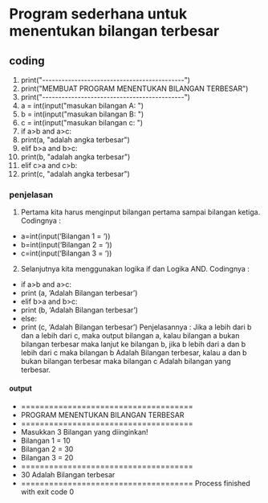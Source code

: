 # Program sederhana untuk menentukan bilangan terbesar

## coding
1. print("--------------------------------------------")
2. print("MEMBUAT PROGRAM MENENTUKAN BILANGAN TERBESAR")
3. print("--------------------------------------------")
4. a = int(input("masukan bilangan A: ")
5. b = int(input("masukan bilangan B: ")
6. c = int(input("masukan bilangan c: ")
7. if a>b and a>c:
8. print(a, "adalah angka terbesar")
9. elif b>a and b>c:
10. print(b, "adalah angka terbesar")
11. elif c>a and c>b:
12. print(c, "adalah angka terbesar")

### penjelasan
1. Pertama kita harus menginput bilangan pertama sampai bilangan ketiga. Codingnya :
- a=int(input(‘Bilangan 1 = ‘))
- b=int(input(‘Bilangan 2 = ‘))
- c=int(input(‘Bilangan 3 = ‘))
2. Selanjutnya kita menggunakan logika if dan Logika AND. Codingnya :
- if a>b and a>c:
- print (a, ‘Adalah Bilangan terbesar’)
- elif b>a and b>c:
- print (b, ‘Adalah Bilangan terbesar’)
- else:
- print (c, ‘Adalah Bilangan terbesar’)
Penjelasannya : Jika a lebih dari b dan a lebih dari c, maka output bilangan a, kalau bilangan a bukan bilangan terbesar maka lanjut ke bilangan b, jika b lebih dari a dan b lebih dari c maka bilangan b Adalah Bilangan terbesar, kalau a dan b bukan bilangan terbesar maka bilangan c Adalah bilangan yang terbesar.

#### output
- =====================================
- PROGRAM MENENTUKAN BILANGAN TERBESAR
- =====================================
- Masukkan 3 Bilangan yang diinginkan!
- Bilangan 1 = 10
- Bilangan 2 = 30
- Bilangan 3 = 20
- =====================================
- 30 Adalah Bilangan terbesar
- =====================================
 Process finished with exit code 0
